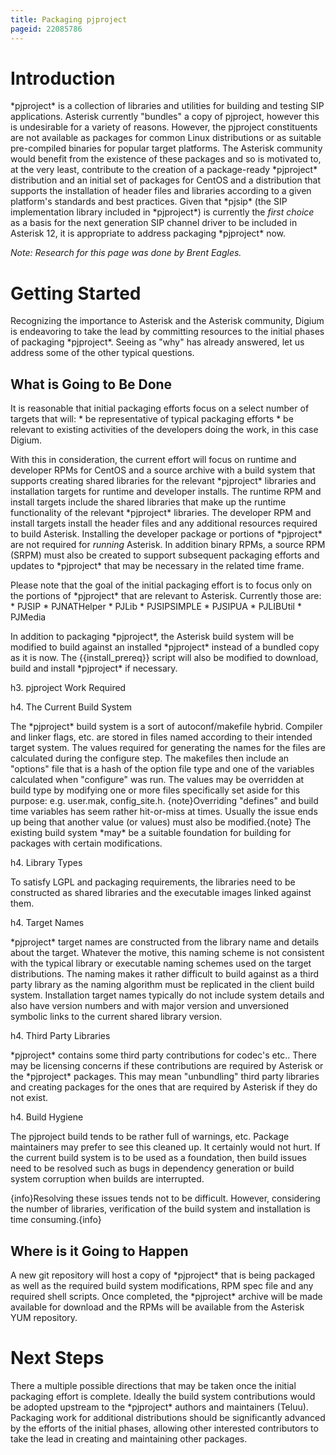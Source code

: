 ```yaml
---
title: Packaging pjproject
pageid: 22085786
---
```





# Introduction

\*pjproject\* is a collection of libraries and utilities for building and testing SIP applications. Asterisk currently "bundles" a copy of pjproject, however this is undesirable for a variety of reasons. However, the pjproject constituents are not available as packages for common Linux distributions or as suitable pre-compiled binaries for popular target platforms. The Asterisk community would benefit from the existence of these packages and so is motivated to, at the very least, contribute to the creation of a package-ready \*pjproject\* distribution and an initial set of packages for CentOS and a distribution that supports the installation of header files and libraries according to a given platform's standards and best practices. Given that \*pjsip\* (the SIP implementation library included in \*pjproject\*) is currently the _first choice_ as a basis for the next generation SIP channel driver to be included in Asterisk 12, it is appropriate to address packaging \*pjproject\* now.

_Note: Research for this page was done by Brent Eagles._

# Getting Started

Recognizing the importance to Asterisk and the Asterisk community, Digium is endeavoring to take the lead by committing resources to the initial phases of packaging \*pjproject\*. Seeing as "why" has already answered, let us address some of the other typical questions.

## What is Going to Be Done

It is reasonable that initial packaging efforts focus on a select number of targets that will:
\* be representative of typical packaging efforts
\* be relevant to existing activities of the developers doing the work, in this case Digium.

With this in consideration, the current effort will focus on runtime and developer RPMs for CentOS and a source archive with a build system that supports creating shared libraries for the relevant \*pjproject\* libraries and installation targets for runtime and developer installs. The runtime RPM and install targets include the shared libraries that make up the runtime functionality of the relevant \*pjproject\* libraries. The developer RPM and install targets install the header files and any additional resources required to build Asterisk. Installing the developer package or portions of \*pjproject\* are not required for _running_ Asterisk. In addition binary RPMs, a source RPM (SRPM) must also be created to support subsequent packaging efforts and updates to \*pjproject\* that may be necessary in the related time frame.

Please note that the goal of the initial packaging effort is to focus only on the portions of \*pjproject\* that are relevant to Asterisk. Currently those are:
\* PJSIP
\* PJNATHelper
\* PJLib
\* PJSIPSIMPLE
\* PJSIPUA
\* PJLIBUtil
\* PJMedia

In addition to packaging \*pjproject\*, the Asterisk build system will be modified to build against an installed \*pjproject\* instead of a bundled copy as it is now. The {{install_prereq}} script will also be modified to download, build and install \*pjproject\* if necessary.

h3. pjproject Work Required

h4. The Current Build System

The \*pjproject\* build system is a sort of autoconf/makefile hybrid. Compiler and linker flags, etc. are stored in files named according to their intended target system. The values required for generating the names for the files are calculated during the configure step. The makefiles then include an "options" file that is a hash of the option file type and one of the variables calculated when "configure" was run. The values may be overridden at build type by modifying one or more files specifically set aside for this purpose: e.g. user.mak, config_site.h.
{note}Overriding "defines" and build time variables has seem rather hit-or-miss at times. Usually the issue ends up being that another value (or values) must also be modified.{note}
The existing build system \*may\* be a suitable foundation for building for packages with certain modifications.

h4. Library Types

To satisfy LGPL and packaging requirements, the libraries need to be constructed as shared libraries and the executable images linked against them.

h4. Target Names

\*pjproject\* target names are constructed from the library name and details about the target. Whatever the motive, this naming scheme is not consistent with the typical library or executable naming schemes used on the target distributions. The naming makes it rather difficult to build against as a third party library as the naming algorithm must be replicated in the client build system. Installation target names typically do not include system details and also have version numbers and with major version and unversioned symbolic links to the current shared library version.

h4. Third Party Libraries

\*pjproject\* contains some third party contributions for codec's etc.. There may be licensing concerns if these contributions are required by Asterisk or the \*pjproject\* packages. This may mean "unbundling" third party libraries and creating packages for the ones that are required by Asterisk if they do not exist.

h4. Build Hygiene

The pjproject build tends to be rather full of warnings, etc. Package maintainers may prefer to see this cleaned up. It certainly would not hurt. If the current build system is to be used as a foundation, then build issues need to be resolved such as bugs in dependency generation or build system corruption when builds are interrupted.

{info}Resolving these issues tends not to be difficult. However, considering the number of libraries, verification of the build system and installation is time consuming.{info}
## Where is it Going to Happen

A new git repository will host a copy of \*pjproject\* that is being packaged as well as the required build system modifications, RPM spec file and any required shell scripts. Once completed, the \*pjproject\* archive will be made available for download and the RPMs will be available from the Asterisk YUM repository.

# Next Steps

There a multiple possible directions that may be taken once the initial packaging effort is complete. Ideally the build system contributions would be adopted upstream to the \*pjproject\* authors and maintainers (Teluu). Packaging work for additional distributions should be significantly advanced by the efforts of the initial phases, allowing other interested contributors to take the lead in creating and maintaining other packages.
